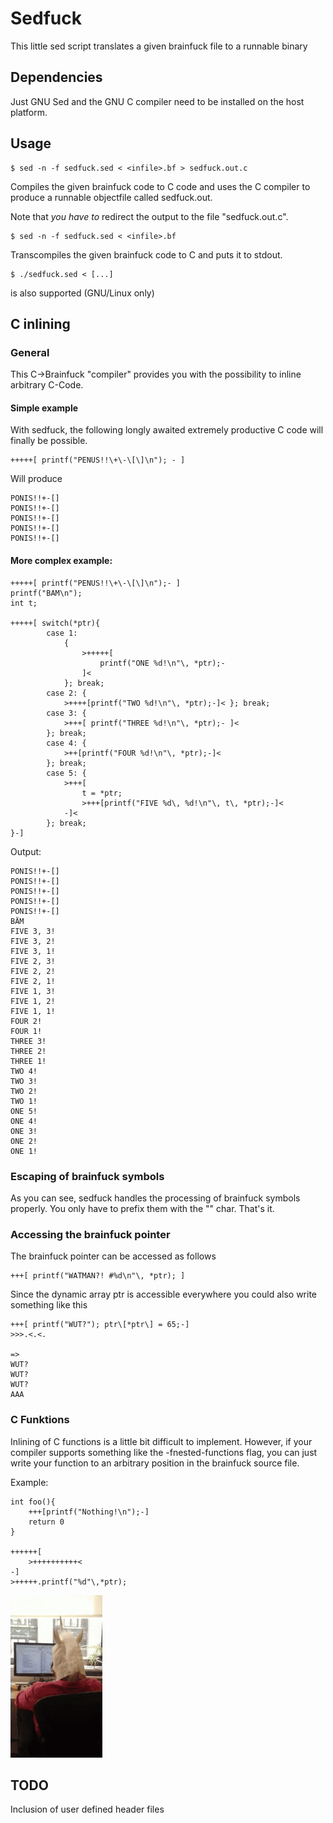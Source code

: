Sedfuck
=======

This little sed script translates a given
brainfuck file to a runnable binary

Dependencies
---------------
Just GNU Sed and the GNU C compiler need to be
installed on the host platform.

Usage
-----

	$ sed -n -f sedfuck.sed < <infile>.bf > sedfuck.out.c
Compiles the given brainfuck code to C code and uses
the C compiler to produce a runnable objectfile called sedfuck.out.

Note that *you have to* redirect the output to the file
"sedfuck.out.c".

	$ sed -n -f sedfuck.sed < <infile>.bf
Transcompiles the given brainfuck code to C and puts it
to stdout.

	$ ./sedfuck.sed < [...]
is also supported (GNU/Linux only)

C inlining
----------
### General
This C->Brainfuck "compiler" provides you with the
possibility to inline arbitrary C-Code. 

#### Simple example
With sedfuck, the following longly awaited extremely productive
C code will finally be possible.

	+++++[ printf("PENUS!!\+\-\[\]\n"); - ]
	
Will produce

	PONIS!!+-[]
	PONIS!!+-[]
	PONIS!!+-[]
	PONIS!!+-[]
	PONIS!!+-[]
	
#### More complex example:

	+++++[ printf("PENUS!!\+\-\[\]\n");- ]
	printf("BAM\n");
	int t;

	+++++[ switch(*ptr){
			case 1: 
				{ 
					>+++++[
						printf("ONE %d!\n"\, *ptr);-
					]< 
				}; break;
			case 2: { 
				>++++[printf("TWO %d!\n"\, *ptr);-]< }; break;
			case 3: { 
				>+++[ printf("THREE %d!\n"\, *ptr);- ]< 
			}; break;
			case 4: { 
				>++[printf("FOUR %d!\n"\, *ptr);-]< 
			}; break;
			case 5: { 
				>+++[
					t = *ptr;
					>+++[printf("FIVE %d\, %d!\n"\, t\, *ptr);-]< 
				-]<
			}; break;
	}-]

Output:

	PONIS!!+-[]
	PONIS!!+-[]
	PONIS!!+-[]
	PONIS!!+-[]
	PONIS!!+-[]
	BÄM
	FIVE 3, 3!
	FIVE 3, 2!
	FIVE 3, 1!
	FIVE 2, 3!
	FIVE 2, 2!
	FIVE 2, 1!
	FIVE 1, 3!
	FIVE 1, 2!
	FIVE 1, 1!
	FOUR 2!
	FOUR 1!
	THREE 3!
	THREE 2!
	THREE 1!
	TWO 4!
	TWO 3!
	TWO 2!
	TWO 1!
	ONE 5!
	ONE 4!
	ONE 3!
	ONE 2!
	ONE 1!

### Escaping of brainfuck symbols
As you can see, sedfuck handles the processing of brainfuck symbols properly. You only have
to prefix them with the "\" char. That's it.

### Accessing the brainfuck pointer

The brainfuck pointer can be accessed as follows

	+++[ printf("WATMAN?! #%d\n"\, *ptr); ]

Since the dynamic array ptr is accessible everywhere you could also
write something like this

	+++[ printf("WUT?"); ptr\[*ptr\] = 65;-]
	>>>.<.<.

	=>
	WUT?
	WUT?
	WUT?
	AAA

### C Funktions
Inlining of C functions is a little bit difficult to implement.
However, if your compiler supports something like the -fnested-functions
flag, you can just write your function to an arbitrary position in the
brainfuck source file.

Example:
	
	int foo(){
		+++[printf("Nothing!\n");-]
		return 0
	}
	
	++++++[
		>++++++++++<
	-]
	>+++++.printf("%d"\,*ptr);
	

![wat](img/wat2.gif)

TODO
----
Inclusion of user defined header files
